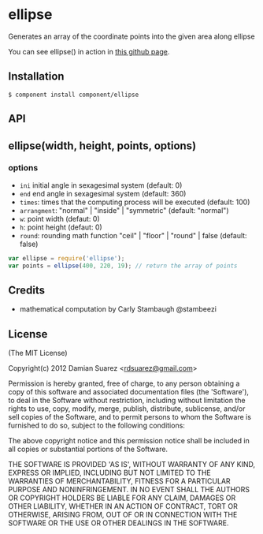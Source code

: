 
# ellipse

  Generates an array of the coordinate points into the given area along ellipse

  You can see ellipse() in action in [this
  github page](http://component.github.com/ellipse/).

## Installation

```
$ component install component/ellipse
```

## API

## ellipse(width, height, points, options)

### options

  - `ini` initial angle in sexagesimal system (default: 0)
  - `end` end angle in sexagesimal system (default: 360)
  - `times`: times that the computing process will be executed (default: 100)
  - `arrangment`: "normal" | "inside" | "symmetric" (default: "normal")
  - `w`: point width (defaut: 0)
  - `h`: point height (defaut: 0)
  - `round`: rounding math function "ceil" | "floor" | "round" | false
  (default: false)

```js
var ellipse = require('ellipse');
var points = ellipse(400, 220, 19); // return the array of points
```

## Credits

  - mathematical computation by Carly Stambaugh @stambeezi

## License

  (The MIT License)

  Copyright(c) 2012 Damian Suarez &lt;rdsuarez@gmail.com&gt;
  
  Permission is hereby granted, free of charge, to any person obtaining
  a copy of this software and associated documentation files (the
  'Software'), to deal in the Software without restriction, including
  without limitation the rights to use, copy, modify, merge, publish,
  distribute, sublicense, and/or sell copies of the Software, and to
  permit persons to whom the Software is furnished to do so, subject to
  the following conditions:
  
  The above copyright notice and this permission notice shall be
  included in all copies or substantial portions of the Software.
  
  THE SOFTWARE IS PROVIDED 'AS IS', WITHOUT WARRANTY OF ANY KIND,
  EXPRESS OR IMPLIED, INCLUDING BUT NOT LIMITED TO THE WARRANTIES OF
  MERCHANTABILITY, FITNESS FOR A PARTICULAR PURPOSE AND NONINFRINGEMENT.
  IN NO EVENT SHALL THE AUTHORS OR COPYRIGHT HOLDERS BE LIABLE FOR ANY
  CLAIM, DAMAGES OR OTHER LIABILITY, WHETHER IN AN ACTION OF CONTRACT,
  TORT OR OTHERWISE, ARISING FROM, OUT OF OR IN CONNECTION WITH THE
  SOFTWARE OR THE USE OR OTHER DEALINGS IN THE SOFTWARE.
